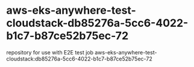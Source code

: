 # aws-eks-anywhere-test-cloudstack-db85276a-5cc6-4022-b1c7-b87ce52b75ec-72
repository for use with E2E test job aws-eks-anywhere-test-cloudstack:db85276a-5cc6-4022-b1c7-b87ce52b75ec-72
